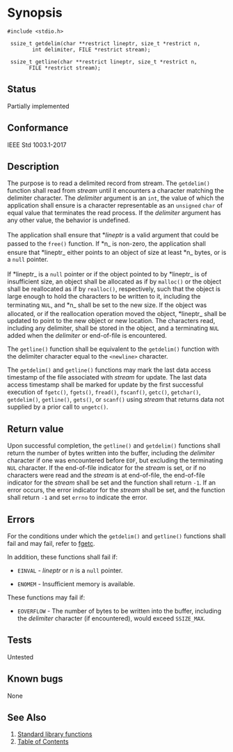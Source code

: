 # Synopsis 
`#include <stdio.h>`</br>

` ssize_t getdelim(char **restrict lineptr, size_t *restrict n,`</br>
`        int delimiter, FILE *restrict stream);`</br>

` ssize_t getline(char **restrict lineptr, size_t *restrict n,`</br>
`        FILE *restrict stream); `</br>

## Status
Partially implemented
## Conformance
IEEE Std 1003.1-2017
## Description


The purpose is to read a delimited record from stream. The `getdelim()` function shall read from _stream_ until it encounters a character matching the delimiter
character. The _delimiter_ argument is an `int`, the value of which the application shall ensure is a character
representable as an `unsigned` `char` of equal value that terminates the read process. If the _delimiter_ argument has any
other value, the behavior is undefined.

The application shall ensure that <sup>⚹</sup>_lineptr_ is a valid argument that could be passed to the `free()` function. If <sup>⚹</sup>n_ is non-zero, the application shall ensure that <sup>⚹</sup>lineptr_
either points to an object of size at least <sup>⚹</sup>n_ bytes, or is a `null` pointer.

If <sup>⚹</sup>lineptr_ is a `null` pointer or if the object pointed to by <sup>⚹</sup>lineptr_ is of insufficient size, an object shall be
allocated as if by `malloc()` or the object shall be reallocated as if by `realloc()`, respectively, such that the object is large enough to hold the characters to be
written to it, including the terminating `NUL`, and <sup>⚹</sup>n_ shall be set to the new size. If the object was allocated, or if the
reallocation operation moved the object, <sup>⚹</sup>lineptr_ shall be updated to point to the new object or new location. The
characters read, including any delimiter, shall be stored in the object, and a terminating `NUL` added when the _delimiter_ or
end-of-file is encountered.

The `getline()` function shall be equivalent to the `getdelim()` function with the delimiter character equal to
the `<newline>` character.

The `getdelim()` and `getline()` functions may mark the last data access timestamp of the file associated with
_stream_ for update. The last data access timestamp shall be marked for update by the first successful execution of `fgetc()`, `fgets()`, `fread()`, `fscanf()`, `getc()`, `getchar()`, `getdelim()`,
`getline()`, `gets()`, or `scanf()` using
_stream_ that returns data not supplied by a prior call to `ungetc()`.


## Return value


Upon successful completion, the `getline()` and `getdelim()` functions shall return the number of bytes written into
the buffer, including the _delimiter_ character if one was encountered before `EOF`, but excluding the terminating `NUL` character. If
the end-of-file indicator for the _stream_ is set, or if no characters were read and the _stream_ is at end-of-file, the end-of-file
indicator for the _stream_ shall be set and the function shall return `-1`. If an error occurs, the error indicator for the _stream_
shall be set, and the function shall return `-1` and set `errno` to indicate the error.

## Errors


For the conditions under which the `getdelim()` and `getline()` functions shall fail and may fail, refer to [fgetc](../f/fgetc.part-impl.md).

In addition, these functions shall fail if:

 * `EINVAL` - _lineptr_ or _n_ is a `null` pointer.

 * `ENOMEM` - Insufficient memory is available.

These functions may fail if:

 * `EOVERFLOW` - The number of bytes to be written into the buffer, including the _delimiter_ character (if encountered), would exceed
`SSIZE_MAX`.



## Tests

Untested

## Known bugs

None

## See Also 
1. [Standard library functions](../README.md)
2. [Table of Contents](../../../README.md)
